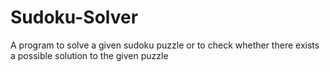 # Sudoku-Solver
A program to solve a given sudoku puzzle or to check whether
there exists a possible solution to the given puzzle
